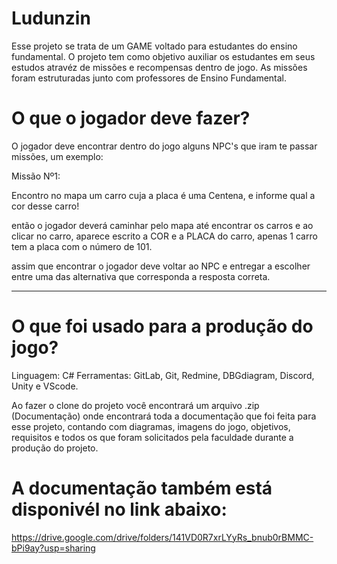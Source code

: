 # Ludunzin

Esse projeto se trata de um GAME voltado para estudantes do ensino fundamental. O projeto tem como objetivo auxiliar os estudantes em seus estudos atravéz de missões e recompensas dentro de jogo. As missões foram estruturadas junto com professores de Ensino Fundamental.

# O que o jogador deve fazer?

O jogador deve encontrar dentro do jogo alguns NPC's que iram te passar missões, um exemplo:

Missão Nº1:

Encontro no mapa um carro cuja a placa é uma Centena, e informe qual a cor desse carro!

então o jogador deverá caminhar pelo mapa até encontrar os carros e ao clicar no carro, aparece escrito a COR e a PLACA do carro, apenas 1 carro tem a placa com o número de 101. 

assim que encontrar o jogador deve voltar ao NPC e entregar a escolher entre uma das alternativa que corresponda a resposta correta.

------------------------------------------------------------------------------------------------------------------------------------------------------------------------

# O que foi usado para a produção do jogo?

Linguagem: C#
Ferramentas: GitLab, Git, Redmine, DBGdiagram, Discord, Unity e VScode.

Ao fazer o clone do projeto você encontrará um arquivo .zip (Documentação) onde encontrará toda a documentação que foi feita para esse projeto, contando com diagramas, imagens do jogo, objetivos, requisitos e todos os que foram solicitados pela faculdade durante a produção do projeto.
 
# A documentação também está disponivél no link abaixo:
 https://drive.google.com/drive/folders/141VD0R7xrLYyRs_bnub0rBMMC-bPi9ay?usp=sharing
